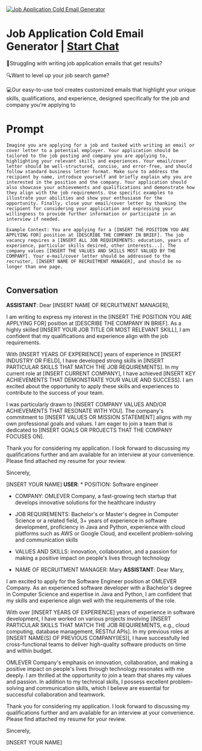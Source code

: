 
[![Job Application Cold Email Generator](https://flow-prompt-covers.s3.us-west-1.amazonaws.com/icon/cute/cute_5.png)](https://gptcall.net/chat.html?data=%7B%22contact%22%3A%7B%22id%22%3A%22DkwxdlEjVw6FDiZ4_VQHh%22%2C%22flow%22%3Atrue%7D%7D)
# Job Application Cold Email Generator | [Start Chat](https://gptcall.net/chat.html?data=%7B%22contact%22%3A%7B%22id%22%3A%22DkwxdlEjVw6FDiZ4_VQHh%22%2C%22flow%22%3Atrue%7D%7D)
🤔Struggling with writing job application emails that get results? 

🔍Want to level up your job search game? 



💻Our easy-to-use tool creates customized emails that highlight your unique skills, qualifications, and experience, designed specifically for the job and company you're applying to



# Prompt

```
Imagine you are applying for a job and tasked with writing an email or cover letter to a potential employer. Your application should be tailored to the job posting and company you are applying to, highlighting your relevant skills and experiences. Your email/cover letter should be well-structured, concise, and error-free, and should follow standard business letter format. Make sure to address the recipient by name, introduce yourself and briefly explain why you are interested in the position and the company. Your application should also showcase your achievements and qualifications and demonstrate how they align with the job requirements. Use specific examples to illustrate your abilities and show your enthusiasm for the opportunity. Finally, close your email/cover letter by thanking the recipient for considering your application and expressing your willingness to provide further information or participate in an interview if needed.

Example Context: You are applying for a [INSERT THE POSITION YOU ARE APPLYING FOR] position at [DESCRIBE THE COMPANY IN BRIEF]. The job vacancy requires a [INSERT ALL JOB REQUIREMENTS: education, years of experience, particular skills desired, other interests...]. The company values [INSERT THE VALUES AND SKILLS MOST VALUED BY THE COMPANY]. Your e-mail/cover letter should be addressed to the recruiter, [INSERT NAME OF RECRUITMENT MANAGER], and should be no longer than one page.


```

## Conversation

**ASSISTANT**: Dear [INSERT NAME OF RECRUITMENT MANAGER],



I am writing to express my interest in the [INSERT THE POSITION YOU ARE APPLYING FOR] position at [DESCRIBE THE COMPANY IN BRIEF]. As a highly skilled [INSERT YOUR JOB TITLE OR MOST RELEVANT SKILL], I am confident that my qualifications and experience align with the job requirements.



With [INSERT YEARS OF EXPERIENCE] years of experience in [INSERT INDUSTRY OR FIELD], I have developed strong skills in [INSERT PARTICULAR SKILLS THAT MATCH THE JOB REQUIREMENTS]. In my current role at [INSERT CURRENT COMPANY], I have achieved [INSERT KEY ACHIEVEMENTS THAT DEMONSTRATE YOUR VALUE AND SUCCESS]. I am excited about the opportunity to apply these skills and experiences to contribute to the success of your team.



I was particularly drawn to [INSERT COMPANY VALUES AND/OR ACHIEVEMENTS THAT RESONATE WITH YOU]. The company's commitment to [INSERT VALUES OR MISSION STATEMENT] aligns with my own professional goals and values. I am eager to join a team that is dedicated to [INSERT GOALS OR PROJECTS THAT THE COMPANY FOCUSES ON].



Thank you for considering my application. I look forward to discussing my qualifications further and am available for an interview at your convenience. Please find attached my resume for your review.



Sincerely,



[INSERT YOUR NAME]
**USER**: * POSITION: Software engineer

* COMPANY: OMLEVER Company, a fast-growing tech startup that develops innovative solutions for the healthcare industry

* JOB REQUIREMENTS: Bachelor's or Master's degree in Computer Science or a related field, 3+ years of experience in software development, proficiency in Java and Python, experience with cloud platforms such as AWS or Google Cloud, and excellent problem-solving and communication skills

* VALUES AND SKILLS: innovation, collaboration, and a passion for making a positive impact on people's lives through technology

* NAME OF RECRUITMENT MANAGER: Mary
**ASSISTANT**: Dear Mary,



I am excited to apply for the Software Engineer position at OMLEVER Company. As an experienced software developer with a Bachelor's degree in Computer Science and expertise in Java and Python, I am confident that my skills and experience align well with the requirements of the role.



With over [INSERT YEARS OF EXPERIENCE] years of experience in software development, I have worked on various projects involving [INSERT PARTICULAR SKILLS THAT MATCH THE JOB REQUIREMENTS, e.g., cloud computing, database management, RESTful APIs]. In my previous roles at [INSERT NAME(S) OF PREVIOUS COMPANY(IES)], I have successfully led cross-functional teams to deliver high-quality software products on time and within budget.



OMLEVER Company's emphasis on innovation, collaboration, and making a positive impact on people's lives through technology resonates with me deeply. I am thrilled at the opportunity to join a team that shares my values and passion. In addition to my technical skills, I possess excellent problem-solving and communication skills, which I believe are essential for successful collaboration and teamwork.



Thank you for considering my application. I look forward to discussing my qualifications further and am available for an interview at your convenience. Please find attached my resume for your review.



Sincerely,



[INSERT YOUR NAME]



